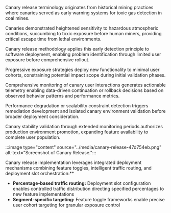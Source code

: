 Canary release terminology originates from historical mining practices where canaries served as early warning systems for toxic gas detection in coal mines.

Canaries demonstrated heightened sensitivity to hazardous atmospheric conditions, succumbing to toxic exposure before human miners, providing critical escape time from lethal environments.

Canary release methodology applies this early detection principle to software deployment, enabling problem identification through limited user exposure before comprehensive rollout.

Progressive exposure strategies deploy new functionality to minimal user cohorts, constraining potential impact scope during initial validation phases.

Comprehensive monitoring of canary user interactions generates actionable telemetry enabling data-driven continuation or rollback decisions based on observed behavior patterns and performance metrics.

Performance degradation or scalability constraint detection triggers remediation development and isolated canary environment validation before broader deployment consideration.

Canary stability validation through extended monitoring periods authorizes production environment promotion, expanding feature availability to complete user population.

:::image type="content" source="../media/canary-release-47d754eb.png" alt-text="Screenshot of Canary Release.":::

Canary release implementation leverages integrated deployment mechanisms combining feature toggles, intelligent traffic routing, and deployment slot orchestration:\*\*

- **Percentage-based traffic routing:** Deployment slot configuration enables controlled traffic distribution directing specified percentages to new feature implementations
- **Segment-specific targeting:** Feature toggle frameworks enable precise user cohort targeting for granular exposure control
